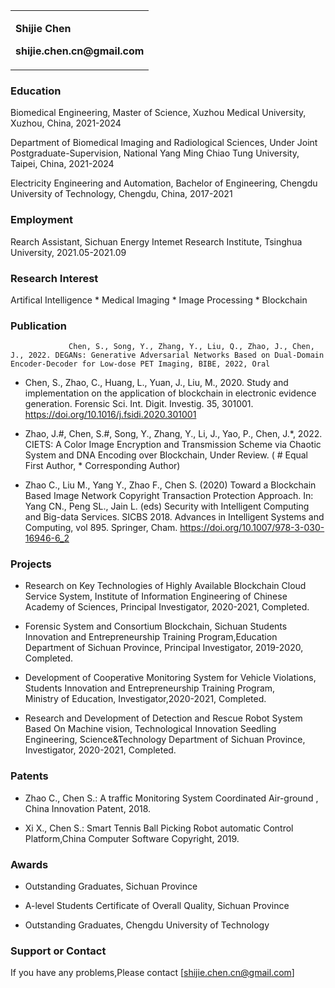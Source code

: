 <table border="0">
  <tr>
    <td width="100%">
      <p><b>Shijie Chen</b></p>
      <p><b>shijie.chen.cn@gmail.com</b></p>
    </td>
  </tr>
</table>

### Education

Biomedical Engineering, Master of Science, Xuzhou Medical University, Xuzhou, China, 2021-2024

Department of Biomedical Imaging and Radiological Sciences, Under Joint Postgraduate-Supervision, National Yang Ming Chiao Tung University, Taipei, China, 2021-2024

Electricity Engineering and Automation, Bachelor of Engineering, Chengdu University of Technology, Chengdu, China, 2017-2021

### Employment

Rearch Assistant, Sichuan Energy Intemet Research Institute, Tsinghua University, 2021.05-2021.09

### Research Interest

Artifical Intelligence * Medical Imaging * Image Processing * Blockchain

### Publication

                 Chen, S., Song, Y., Zhang, Y., Liu, Q., Zhao, J., Chen, J., 2022. DEGANs: Generative Adversarial Networks Based on Dual-Domain Encoder-Decoder for Low-dose PET Imaging, BIBE, 2022, Oral

  * Chen, S., Zhao, C., Huang, L., Yuan, J., Liu, M., 2020. Study and implementation on the application of blockchain in electronic evidence generation. Forensic Sci. Int. Digit. Investig. 35, 301001. https://doi.org/10.1016/j.fsidi.2020.301001

  * Zhao, J.#, Chen, S.#, Song, Y., Zhang, Y., Li, J., Yao, P., Chen, J.*, 2022. CIETS: A Color Image Encryption and Transmission Scheme via Chaotic System and DNA Encoding over Blockchain, Under Review. ( # Equal First Author, * Corresponding Author)

  * Zhao C., Liu M., Yang Y., Zhao F., Chen S. (2020) Toward a Blockchain Based Image Network Copyright Transaction Protection Approach. In: Yang CN., Peng SL., Jain L. (eds) Security with Intelligent Computing and Big-data Services. SICBS 2018. Advances in Intelligent Systems and Computing, vol 895. Springer, Cham. https://doi.org/10.1007/978-3-030-16946-6_2

### Projects
  * Research on Key Technologies of Highly Available Blockchain Cloud Service System, Institute of Information Engineering of Chinese Academy of Sciences, Principal Investigator, 2020-2021, Completed.

  * Forensic System and Consortium Blockchain, Sichuan Students Innovation and Entrepreneurship Training Program,Education Department of Sichuan Province,  Principal Investigator, 2019-2020, Completed.

  * Development of Cooperative Monitoring System for Vehicle Violations, Students Innovation and Entrepreneurship Training Program, Ministry of Education, Investigator,2020-2021, Completed.

  * Research and Development of Detection and Rescue Robot System Based On Machine vision, Technological Innovation Seedling Engineering, Science&Technology Department of Sichuan Province, Investigator, 2020-2021, Completed.

### Patents

  * Zhao C., Chen S.: A traffic Monitoring System Coordinated Air-ground , China Innovation Patent, 2018.

  * Xi X., Chen S.: Smart Tennis Ball Picking Robot automatic Control Platform,China Computer Software Copyright, 2019.

### Awards
  * Outstanding Graduates, Sichuan Province

  * A-level Students Certificate of Overall Quality, Sichuan Province

  * Outstanding Graduates, Chengdu University of Technology

### Support or Contact

If you have any problems,Please contact [shijie.chen.cn@gmail.com]
